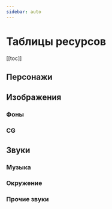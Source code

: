 ```yaml
---
sidebar: auto
---
```


# Таблицы ресурсов

[[toc]]

## Персонажи

<CharactersTable />

## Изображения

### Фоны

<BgsTable />

### CG

<CgsTable />

## Звуки

### Музыка

<MusicTable />

### Окружение

<AmbiencesTable />

### Прочие звуки

<SfxTable />
